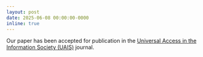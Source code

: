 ```yaml
---
layout: post
date: 2025-06-08 00:00:00-0000
inline: true
---
```


Our paper has been accepted for publication in the <a href="https://www.springer.com/journal/10209">
Universal Access in the Information Society (UAIS)</a> journal.
